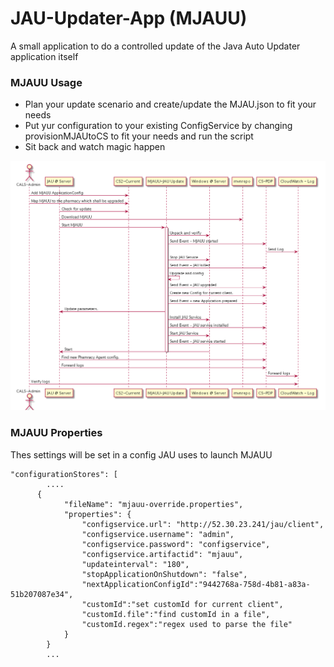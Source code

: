 # JAU-Updater-App (MJAUU)

A small application to do a controlled update of the Java Auto Updater application itself


### MJAUU Usage

* Plan your update scenario and create/update the MJAU.json to fit your needs
* Put yur configuration to your existing ConfigService by changing provisionMJAUtoCS to fit your needs and run the script
* Sit back and watch magic happen

![En example flow of controlled JAU client update with MJAUU](https://raw.githubusercontent.com/Cantara/JAU-Updater-App/master/images/MJAUU%20update%20JAU%20process%20example.png) 


### MJAUU Properties

Thes settings will be set in a config JAU uses to launch MJAUU

```
"configurationStores": [
        ....
      {
            "fileName": "mjauu-override.properties",
            "properties": {
                "configservice.url": "http://52.30.23.241/jau/client",
                "configservice.username": "admin",
                "configservice.password": "configservice",
                "configservice.artifactid": "mjauu",
                "updateinterval": "180",
                "stopApplicationOnShutdown": "false",
                "nextApplicationConfigId":"9442768a-758d-4b81-a83a-51b207087e34",
                "customId":"set customId for current client",
                "customId.file":"find customId in a file",
                "customId.regex":"regex used to parse the file"
            }
        }
        ...
```